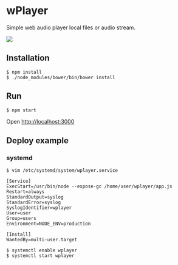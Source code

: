 # wPlayer

Simple web audio player local files or audio stream.

![](https://dl.dropboxusercontent.com/u/7211201/github/wplayer.png)

## Installation
```
$ npm install
$ ./node_modules/bower/bin/bower install
```

## Run
```
$ npm start
```

Open [http://localhost:3000](http://localhost:3000)

## Deploy example
### systemd
```
$ vim /etc/systemd/system/wplayer.service

[Service]
ExecStart=/usr/bin/node --expose-gc /home/user/wplayer/app.js
Restart=always
StandardOutput=syslog
StandardError=syslog
SyslogIdentifier=wplayer
User=user
Group=users
Environment=NODE_ENV=production

[Install]
WantedBy=multi-user.target

$ systemctl enable wplayer
$ systemctl start wplayer
```
